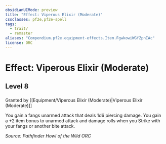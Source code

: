 ```yaml
---
obsidianUIMode: preview
title: "Effect: Viperous Elixir (Moderate)"
cssclasses: pf2e,pf2e-spell
tags:
  - trait/
  - remaster
aliases: "Compendium.pf2e.equipment-effects.Item.FgwkowiWGfZpnIAc"
license: ORC
---
```

# Effect: Viperous Elixir (Moderate)
## Level 8
### 






Granted by [[Equipment/Viperous Elixir (Moderate)|Viperous Elixir (Moderate)]]

You gain a fangs unarmed attack that deals 1d6 piercing damage. You gain a +2 item bonus to unarmed attack and damage rolls when you Strike with your fangs or another bite attack.

*Source: Pathfinder Howl of the Wild*
*ORC*